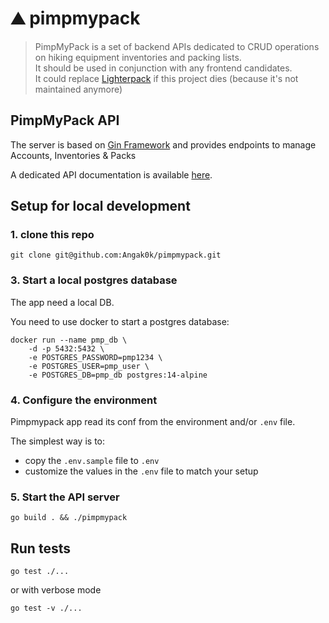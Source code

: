 # ⛰️ pimpmypack

> PimpMyPack is a set of backend APIs dedicated to CRUD operations on hiking equipment inventories and packing lists.  
> It should be used in conjunction with any frontend candidates.  
> It could replace [Lighterpack](https://lighterpack.com/) if this project dies (because it's not maintained anymore)  

## PimpMyPack API

The server is based on [Gin Framework](https://github.com/gin-gonic/gin) and provides endpoints to manage Accounts, Inventories & Packs

A dedicated API documentation is available [here](https://pmp-dev.alki.earth/swagger/index.html).

## Setup for local development

### 1. clone this repo

```shell
git clone git@github.com:Angak0k/pimpmypack.git
```

### 3. Start a local postgres database

The app need a local DB.

You need to use docker to start a postgres database:

```shell
docker run --name pmp_db \
    -d -p 5432:5432 \
    -e POSTGRES_PASSWORD=pmp1234 \
    -e POSTGRES_USER=pmp_user \
    -e POSTGRES_DB=pmp_db postgres:14-alpine
```

### 4. Configure the environment

Pimpmypack app read its conf from the environment and/or `.env` file.

The simplest way is to:

* copy the `.env.sample` file to `.env`
* customize the values in the `.env` file to match your setup

### 5. Start the API server

```shell
go build . && ./pimpmypack
```

## Run tests

```shell
go test ./...
```

or with verbose mode

```shell
go test -v ./...
```
